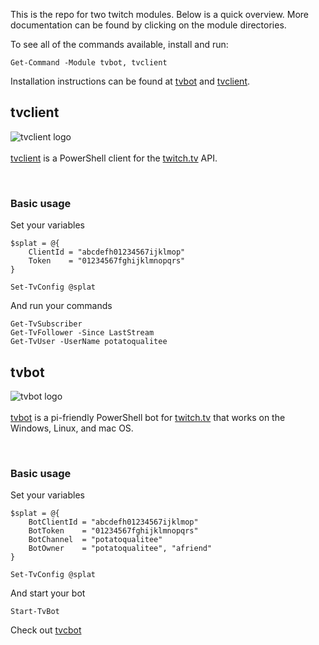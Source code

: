 This is the repo for two twitch modules. Below is a quick overview. More documentation can be found by clicking on the module directories.

To see all of the commands available, install and run:

```
Get-Command -Module tvbot, tvclient
```

Installation instructions can be found at [tvbot](https://github.com/potatoqualitee/twitch/blob/main/tvclient/) and [tvclient](https://github.com/potatoqualitee/twitch/blob/main/tvclient/).

## tvclient

<img align="left" src="https://github.com/potatoqualitee/twitch/blob/main/tvclient/icon.png?raw=true" alt="tvclient logo">  <br/></br>[tvclient](https://github.com/potatoqualitee/twitch/blob/main/tvclient/) is a PowerShell client for the [twitch.tv](https://twitch.tv) API.
<p>&nbsp;</p>

### Basic usage

Set your variables
```
$splat = @{
    ClientId = "abcdefh01234567ijklmop"
    Token    = "01234567fghijklmnopqrs"
}

Set-TvConfig @splat
```

And run your commands
```
Get-TvSubscriber
Get-TvFollower -Since LastStream
Get-TvUser -UserName potatoqualitee
```

## tvbot

<img align="left" src="https://github.com/potatoqualitee/twitch/blob/main/tvbot/icon.png?raw=true" alt="tvbot logo">  <br/></br>[tvbot](https://github.com/potatoqualitee/twitch/blob/main/tvbot/) is a pi-friendly PowerShell bot for [twitch.tv](https://twitch.tv) that works on the Windows, Linux, and mac OS.
<p>&nbsp;</p>

### Basic usage

Set your variables

```
$splat = @{
    BotClientId = "abcdefh01234567ijklmop"
    BotToken    = "01234567fghijklmnopqrs"
    BotChannel  = "potatoqualitee"
    BotOwner    = "potatoqualitee", "afriend"
}

Set-TvConfig @splat
```

And start your bot

```
Start-TvBot
```
Check out [tvcbot](https://github.com/potatoqualitee/twitch/blob/main/tvbot/)
